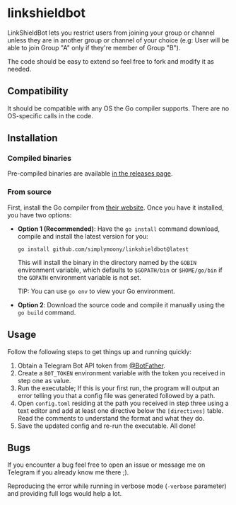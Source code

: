 # linkshieldbot
LinkShieldBot lets you restrict users from joining your group or channel unless they are in another group or channel of
your choice (e.g: User will be able to join Group "A" only if they're member of Group "B").

The code should be easy to extend so feel free to fork and modify it as needed.


## Compatibility
It should be compatible with any OS the Go compiler supports. There are no OS-specific calls in the code.


## Installation

### Compiled binaries
Pre-compiled binaries are available [in the releases page](https://github.com/simplymoony/linkshieldbot/releases).

### From source
First, install the Go compiler from [their website](https://go.dev/dl/). Once you have it installed, you have two options:

- **Option 1 (Recommended)**: Have the `go install` command download, compile and install the latest version for you:

  `go install github.com/simplymoony/linkshieldbot@latest`

  This will install the binary in the directory named by the `GOBIN`
  environment variable, which defaults to `$GOPATH/bin` or `$HOME/go/bin` if the `GOPATH` environment variable is not set.

  TIP: You can use `go env` to view your Go environment.
  
- **Option 2**: Download the source code and compile it manually using the `go build` command.


## Usage
Follow the following steps to get things up and running quickly:
1) Obtain a Telegram Bot API token from [@BotFather](https://t.me/BotFather).
2) Create a `BOT_TOKEN` environment variable with the token you received in step one as value.
3) Run the executable; If this is your first run, the program will output
an error telling you that a config file was generated followed by a path.
4) Open `config.toml` residing at the path you received in step three using a text editor and add
at least one directive below the `[directives]` table. Read the comments to understand the format and
what they do.
5) Save the updated config and re-run the executable. All done!

## Bugs
If you encounter a bug feel free to open an issue or message me on Telegram if you already know me there ;).

Reproducing the error while running in verbose mode (`-verbose` parameter) and providing full logs
would help a lot.